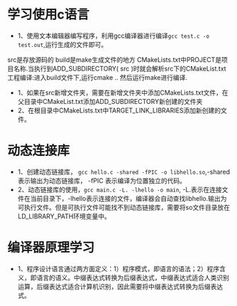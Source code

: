 # 学习使用c语言
- 1、使用文本编辑器编写程序，利用gcc编译器进行编译`gcc test.c -o test.out`,运行生成的文件即可。


src是存放源码的
build是make生成文件的地方
CMakeLists.txt中PROJECT是项目名称.当执行到ADD_SUBDIRECTORY( src )时就会解析src下的CMakeList.txt
工程编译:进入build文件下,运行cmake .. 然后运行make进行编译.
- 1、如果在src新增文件夹，需要在新增文件夹中添加CMakeLists.txt文件，在父目录中CMakeList.txt添加ADD_SUBDIRECTORY新创建的文件夹
- 2、在根目录中CMakeLists.txt中TARGET_LINK_LIBRARIES添加新创建的文件。

# 动态连接库
- 1、创建动态链接库， `gcc hello.c -shared -fPIC -o libhello.so`,-shared表示输出为动态链接库， -fPIC 表示编译为位置独立的代码。
- 2、动态链接库的使用，`gcc main.c -L. -lhello -o main`, -L.表示在连接文件在当前目录下，-lhello表示连接的文件，编译器会自动查找libhello.输出为可执行文件。但是可执行文件可能找不到动态链接库，需要将so文件目录放在LD_LIBRARY_PATH环境变量中。

# 编译器原理学习
- 1、程序设计语言通过两方面定义：1）程序模式，即语言的语法；2）程序含义，即语言的语义。中缀表达式转换为后缀表达式，中缀表达式适合人类识别运算，后缀表达式适合计算机识别，因此需要将中缀表达式转换为后缀表达式。
